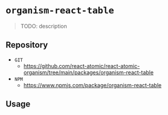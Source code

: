 # `organism-react-table`

> TODO: description 

## Repository 
* `GIT`
   * https://github.com/react-atomic/react-atomic-organism/tree/main/packages/organism-react-table
* `NPM`
   * https://www.npmjs.com/package/organism-react-table

## Usage

```

```

